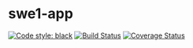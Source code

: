 # swe1-app
[![Code style: black](https://img.shields.io/badge/code%20style-black-000000.svg)](https://github.com/psf/black)
[![Build Status](https://app.travis-ci.com/ShardhaKoul/swe1-app.svg?branch=main)](https://app.travis-ci.com/ShardhaKoul/swe1-app)
[![Coverage Status](https://coveralls.io/repos/github/TheKevJames/coveralls-python/badge.svg?branch=master)](https://coveralls.io/github/TheKevJames/coveralls-python?branch=master)


